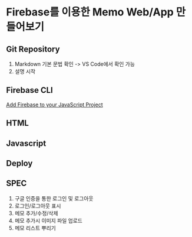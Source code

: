 # Firebase를 이용한 Memo Web/App 만들어보기

## Git Repository

1. Markdown 기본 문법 확인 -> VS Code에서 확인 가능
1. 설명 시작

## Firebase CLI

[Add Firebase to your JavaScript Project](https://firebase.google.com/docs/web/setup)

## HTML

## Javascript

## Deploy

## SPEC

1. 구글 인증을 통한 로그인 및 로그아웃
1. 로그인/로그아웃 표시
1. 메모 추가/수정/삭제
1. 메모 추가시 이미지 파일 업로드
1. 메모 리스트 뿌리기